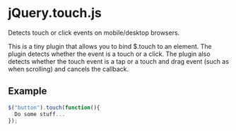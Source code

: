 # jQuery.touch.js
Detects touch or click events on mobile/desktop browsers.

This is a tiny plugin that allows you to bind $.touch to an element. The plugin detects whether the event is a touch or a click.
The plugin also detects whether the touch event is a tap or a touch and drag event (such as when scrolling) and cancels the
callback.

## Example
```javascript
$("button").touch(function(){
  Do some stuff...
});
```
